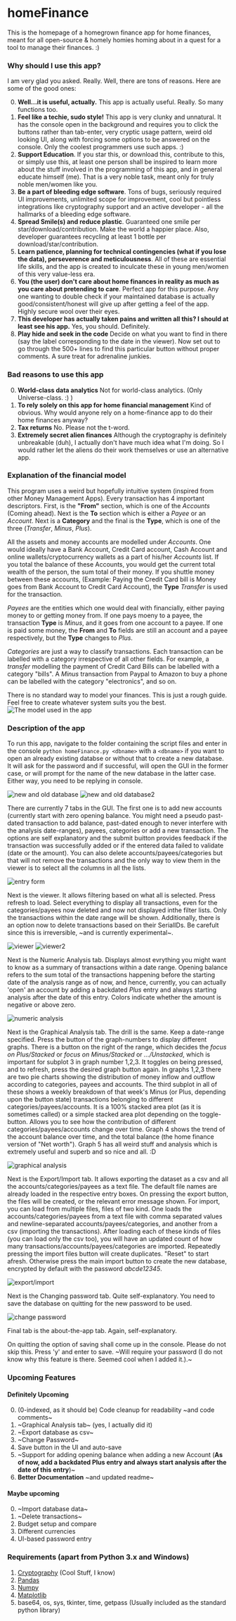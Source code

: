# homeFinance

This is the homepage of a homegrown finance app for home finances, meant for all open-source & homely homies homing about in a quest for a tool to manage their finances. :)

### Why should I use this app?
I am very glad you asked. Really. Well, there are tons of reasons. Here are some of the good ones:

0. **Well...it is useful, actually.** This app is actually useful. Really. So many functions too.
1. **Feel like a techie, sudo style!** This app is very clunky and unnatural. It has the console open in the background and requires you to click the buttons rather than tab-enter, very cryptic usage pattern, weird old looking UI, along with forcing some options to be answered on the console. Only the coolest programmers use such apps. :)
2. **Support Education**. If you star this, or download this, contribute to this, or simply use this, at least one person shall be inspired to learn more about the stuff involved in the programming of this app, and in general educate himself (me). That is a very noble task, meant only for truly noble men/women like you. 
3. **Be a part of bleeding edge software**. Tons of bugs, seriously required UI improvements, unlimited scope for improvement, cool but pointless integrations like cryptography support and an active developer - all the hallmarks of a bleeding edge software.
4. **Spread Smile(s) and reduce plastic**. Guaranteed one smile per star/download/contribution. Make the world a happier place. Also, developer guarantees recycling at least 1 bottle per download/star/contribution.
5. **Learn patience, planning for technical contingencies (what if you lose the data), perseverence and meticulousness**. All of these are essential life skills, and the app is created to inculcate these in young men/women of this very value-less era.
6. **You (the user) don't care about home finances in reality as much as you care about pretending to care**. Perfect app for this purpose. Any one wanting to double check if your maintained database is actually good/consistent/honest will give up after getting a feel of the app. Highly secure wool over their eyes.
7. **This developer has actually taken pains and written all this? I should at least see his app.** Yes, you should. Definitely.
8. **Play hide and seek in the code** Decide on what you want to find in there (say the label corresponding to the date in the viewer). Now set out to go through the 500+ lines to find this particular button without proper comments. A sure treat for adrenaline junkies.

### Bad reasons to use this app
0. **World-class data analytics** Not for world-class analytics. (Only Universe-class. :) )
1. **To rely solely on this app for home financial management** Kind of obvious. Why would anyone rely on a home-finance app to do their home finances anyway?
2. **Tax returns** No. Please not the t-word.
3. **Extremely secret alien finances** Although the cryptography is definitely unbreakable (duh), I actually don't have much idea what I'm doing. So I would rather let the aliens do their work themselves or use an alternative app.

### Explanation of the financial model
This program uses a weird but hopefully intuitive system (inspired from other Money Management Apps). Every transaction has 4 important descriptors. First, is the **"From"** section, which is one of the *Accounts* (Coming ahead). Next is the **To** section which is either a *Payee* or an *Account*. Next is a **Category** and the final is the **Type**, which is one of the three (*Transfer*, *Minus*, *Plus*).

All the assets and money accounts are modelled under *Accounts*. One would ideally have a Bank Account, Credit Card account, Cash Account and online wallets/cryptocurrency wallets as a part of his/her *Accounts* list. If you total the balance of these Accounts, you would get the current total wealth of the person, the sum total of their money. If you shuttle money between these accounts, (Example: Paying the Credit Card bill is Money goes from Bank Account to Credit Card Account), the **Type** *Transfer* is used for the transaction.

*Payees* are the entities which one would deal with financially, either paying money to or getting money from. If one pays moeny to a payee, the transaction **Type** is *Minus*, and it goes from one account to a payee. If one is paid some money, the **From** and **To** fields are still an account and a payee respectively, but the **Type** changes to *Plus*.

*Categories* are just a way to classify transactions. Each transaction can be labelled with a category irrespective of all other fields. For example, a *transfer* modelling the payment of Credit Card Bills can be labelled with a category "bills". A *Minus* transaction from Paypal to Amazon to buy a phone can be labelled with the category "electronics", and so on.

There is no standard way to model your finances. This is just a rough guide. Feel free to create whatever system suits you the best.
![The model used in the app](demo_png/demo.png)

### Description of the app
To run this app, navigate to the folder containing the script files and enter in the console `python homeFinance.py <dbname>` with a `<dbname>` if you want to open an already existing databse or without that to create a new database. It will ask for the password and if successful, will open the GUI in the former case, or will prompt for the name of the new database in the latter case. Either way, you need to be replying in console.

![new and old database](demo_png/demo1.png)
![new and old database2](demo_png/demo2.png)

There are currently 7 tabs in the GUI. The first one is to add new accounts (currently start with zero opening balance. You might need a pseudo past-dated transaction to add balance, past-dated enough to never interfere with the analysis date-ranges), payees, categories or add a new transaction. The options are self explanatory and the submit buitton provides feedback if the transaction was successfully added or if the entered data failed to validate (date or the amount). You can also delete accounts/payees/categories but that will not remove the transactions and the only way to view them in the viewer is to select all the columns in all the lists. 

![entry form](demo_png/demo3.png)

Next is the viewer. It allows filtering based on what all is selected. Press refresh to load. Select everything to display all transactions, even for the categories/payees now deleted and now not displayed inthe filter lists. Only the transactions within the date range will be shown. Additionally, there is an option now to delete transactions based on their SerialIDs. Be carefult since this is irreversible, ~and is currently experimental~.

![viewer](demo_png/demo4.png)
![viewer2](demo_png/demo7.png)

Next is the Numeric Analysis tab. Displays almost evrything you might want to know as a summary of transactions within a date range. Opening balance refers to the sum total of the transactions happening before the starting date of the analysis range as of now, and hence, currently, you can actually 'open' an account by adding a backdated *Plus* entry and always starting analysis after the date of this entry. Colors indicate whether the amount is negative or above zero.

![numeric analysis](demo_png/demo5.png)

Next is the Graphical Analysis tab. The drill is the same. Keep a date-range specified. Press the button of the graph-numbers to display different graphs. There is a button on the right of the range, which decides the *focus on Plus/Stacked* or *focus on Minus/Stacked* or *.../Unstacked*, which is important for subplot 3 in graph number 1,2,3. It toggles on being pressed, and to refresh, press the desired graph button again. In graphs 1,2,3 there are two pie charts showing the distribution of money inflow and outflow according to categories, payees and accounts. The third subplot in all of these shows a weekly breakdown of that week's Minus (or Plus, depending upon the button state) transactions belonging to different categories/payees/accounts. It is a 100% stacked area plot (as it is sometimes called) or a simple stacked area plot depending on the toggle-button. Allows you to see how the contribution of different categories/payees/accounts change over time. Graph 4 shows the trend of the account balance over time, and the total balance (the home finance version of "Net worth"). Graph 5 has all weird stuff and analysis which is extremely useful and superb and so nice and all. :D

![graphical analysis](demo_png/demo8.png)

Next is the Export/Import tab. It allows exporting the dataset as a csv and all the accounts/categories/payees as a text file. The default file names are already loaded in the respective entry boxes. On pressing the export button, the files will be created, or the relevant error message shown. For import, you can load from multiple files, files of two kind. One loads the accounts/categories/payees from a text file with comma separated values and newline-separated accounts/payees/categories, and another from a csv (importing the transactions). After loading each of these kinds of files (you can load only the csv too), you will have an updated count of how many transactions/accounts/payees/categories are imported. Repeatedly pressing the import files button will create duplicates. "Reset" to start afresh. Otherwise press the main import button to create the new database, encrypted by default with the password *abcde12345*.

![export/import](demo_png/demo9.png)

Next is the Changing password tab. Quite self-explanatory. You need to save the database on quitting for the new password to be used.

![change password](demo_png/demo10.png)

Final tab is the about-the-app tab. Again, self-explanatory.


On quitting the option of saving shall come up in the console. Please do not skip this. Press 'y' and enter to save. ~Will require your password (I do not know why this feature is there. Seemed cool when I added it.).~


### Upcoming Features
#### Definitely Upcoming
0. (0-indexed, as it should be) Code cleanup for readability ~and code comments~
1. ~Graphical Analysis tab~ (yes, I actually did it)
2. ~Export database as csv~
3. ~Change Password~
4. Save button in the UI and auto-save
5. ~Support for adding opening balance when adding a new Account (**As of now, add a backdated Plus entry and always start analysis after the date of this entry**)~
6. **Better Documentation** ~and updated readme~
#### Maybe upcoming
0. ~Import database data~
1. ~Delete transactions~
2. Budget setup and compare
3. Different currencies
4. UI-based password entry

### Requirements (apart from Python 3.x and Windows)
1. [Cryptography](https://pypi.org/project/cryptography/) (Cool Stuff, I know)
2. [Pandas](https://pypi.org/project/pandas/)
3. [Numpy](https://pypi.org/project/numpy/)
4. [Matplotlib](https://pypi.org/project/matplotlib/)
5. base64, os, sys, tkinter, time, getpass (Usually included as the standard python library)
